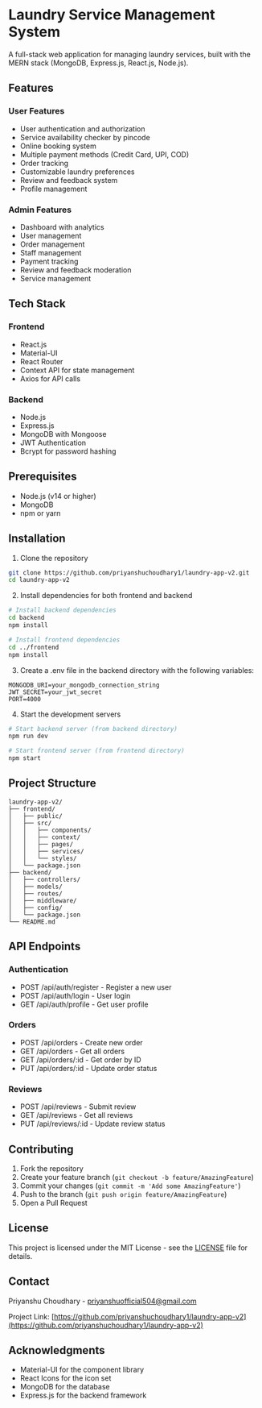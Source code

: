 # Laundry Service Management System

A full-stack web application for managing laundry services, built with the MERN stack (MongoDB, Express.js, React.js, Node.js).

## Features

### User Features
- User authentication and authorization
- Service availability checker by pincode
- Online booking system
- Multiple payment methods (Credit Card, UPI, COD)
- Order tracking
- Customizable laundry preferences
- Review and feedback system
- Profile management

### Admin Features
- Dashboard with analytics
- User management
- Order management
- Staff management
- Payment tracking
- Review and feedback moderation
- Service management

## Tech Stack

### Frontend
- React.js
- Material-UI
- React Router
- Context API for state management
- Axios for API calls

### Backend
- Node.js
- Express.js
- MongoDB with Mongoose
- JWT Authentication
- Bcrypt for password hashing

## Prerequisites

- Node.js (v14 or higher)
- MongoDB
- npm or yarn

## Installation

1. Clone the repository
```bash
git clone https://github.com/priyanshuchoudhary1/laundry-app-v2.git
cd laundry-app-v2
```

2. Install dependencies for both frontend and backend
```bash
# Install backend dependencies
cd backend
npm install

# Install frontend dependencies
cd ../frontend
npm install
```

3. Create a .env file in the backend directory with the following variables:
```env
MONGODB_URI=your_mongodb_connection_string
JWT_SECRET=your_jwt_secret
PORT=4000
```

4. Start the development servers
```bash
# Start backend server (from backend directory)
npm run dev

# Start frontend server (from frontend directory)
npm start
```

## Project Structure

```
laundry-app-v2/
├── frontend/
│   ├── public/
│   ├── src/
│   │   ├── components/
│   │   ├── context/
│   │   ├── pages/
│   │   ├── services/
│   │   └── styles/
│   └── package.json
├── backend/
│   ├── controllers/
│   ├── models/
│   ├── routes/
│   ├── middleware/
│   ├── config/
│   └── package.json
└── README.md
```

## API Endpoints

### Authentication
- POST /api/auth/register - Register a new user
- POST /api/auth/login - User login
- GET /api/auth/profile - Get user profile

### Orders
- POST /api/orders - Create new order
- GET /api/orders - Get all orders
- GET /api/orders/:id - Get order by ID
- PUT /api/orders/:id - Update order status

### Reviews
- POST /api/reviews - Submit review
- GET /api/reviews - Get all reviews
- PUT /api/reviews/:id - Update review status

## Contributing

1. Fork the repository
2. Create your feature branch (`git checkout -b feature/AmazingFeature`)
3. Commit your changes (`git commit -m 'Add some AmazingFeature'`)
4. Push to the branch (`git push origin feature/AmazingFeature`)
5. Open a Pull Request

## License

This project is licensed under the MIT License - see the [LICENSE](LICENSE) file for details.

## Contact

Priyanshu Choudhary - priyanshuofficial504@gmail.com

Project Link: [https://github.com/priyanshuchoudhary1/laundry-app-v2](https://github.com/priyanshuchoudhary1/laundry-app-v2)

## Acknowledgments

- Material-UI for the component library
- React Icons for the icon set
- MongoDB for the database
- Express.js for the backend framework 
